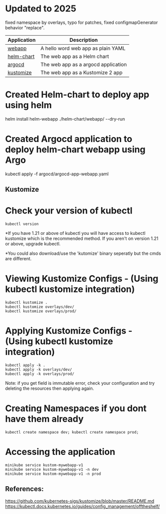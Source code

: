 # Updated to 2025 
 fixed namespace by overlays, typo for patches, fixed configmapGenerator behavior "replace".

| Application | Description |
|-------------|-------------|
| [webapp](original/) | A hello word web app as plain YAML |
| [helm-chart](helm-chart/webapp/) | The web app as a Helm chart |
| [argocd](argocd/) | The web app as a argocd application |
| [kustomize](kustomize/webapp/) | The web app as a Kustomize 2 app | 

# Created Helm-chart to deploy app using helm

helm install helm-webapp ./helm-chart/webapp/ --dry-run

# Created Argocd application to deploy helm-chart webapp using Argo

kubectl apply -f argocd/argocd-app-webapp.yaml

## Kustomize ##
# Check your version of kubectl
```
kubectl version
```
*If you have 1.21 or above of kubectl you will have access to kubectl kustomize which is the recommended method. If you aren't on version 1.21 or above, upgrade kubectl.

*You could also download/use the 'kutomize' binary seperatly but the cmds are different.


# Viewing Kustomize Configs - (Using kubectl kustomize integration)
```
kubectl kustomize .
kubectl kustomize overlays/dev/
kubectl kustomize overlays/prod/
```

# Applying Kustomize Configs - (Using kubectl kustomize integration)
```
kubectl apply -k .
kubectl apply -k overlays/dev/
kubectl apply -k overlays/prod/
```
Note: if you get field is immutable error, check your configuration and try deleting the resources then applying again.


# Creating Namespaces if you dont have them already
```
kubectl create namespace dev; kubectl create namespace prod;
```


# Accessing the application
```
minikube service kustom-mywebapp-v1
minikube service kustom-mywebapp-v1 -n dev
minikube service kustom-mywebapp-v1 -n prod
```

## References:
https://github.com/kubernetes-sigs/kustomize/blob/master/README.md
https://kubectl.docs.kubernetes.io/guides/config_management/offtheshelf/

